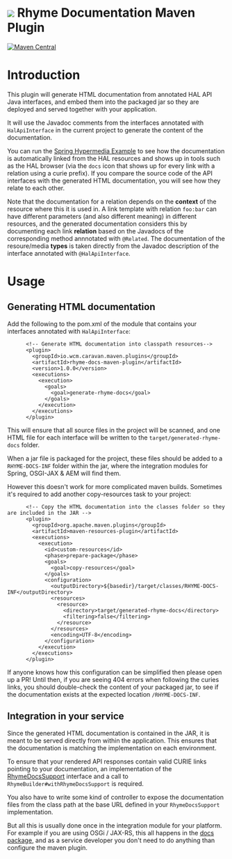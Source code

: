 <img src="https://wcm.io/images/favicon-16@2x.png"/> Rhyme Documentation Maven Plugin
======
[![Maven Central](https://img.shields.io/maven-central/v/io.wcm.caravan.maven.plugins/rhyme-docs-maven-plugin)](https://repo1.maven.org/maven2/io/wcm/caravan/maven/plugins/rhyme-docs-maven-plugin)
# Introduction

This plugin will generate HTML documentation from annotated HAL API Java interfaces, and embed them into the packaged jar so they are deployed and served together with your application.

It will use the Javadoc comments from the interfaces annotated with `HalApiInterface` in the current project to generate the content of the documentation.

You can run the [Spring Hypermedia Example](/examples/spring-hypermedia) to see how the documentation is automatically linked from the HAL resources and shows up in tools such as the HAL browser (via the `docs` icon that shows up for every link with a relation using a curie prefix). If you compare the source code of the API interfaces with the generated HTML documentation, you will see how they relate to each other.

Note that the documentation for a relation depends on the **context** of the resource where this it is used in. A link template with relation `foo:bar` can have different parameters (and also different meaning) in different resources, and the generated documentation considers this by documenting each link **relation** based on the Javadocs of the corresponding method annnotated with `@Related`. The documentation of the resoure/media **types** is taken directly from the Javadoc description of the interface annotated with `@HalApiInterface`.

# Usage

## Generating HTML documentation

Add the following to the pom.xml of the module that contains your interfaces annotated with `HalApiInterface`:

````
      <!-- Generate HTML documentation into classpath resources-->
      <plugin>
        <groupId>io.wcm.caravan.maven.plugins</groupId>
        <artifactId>rhyme-docs-maven-plugin</artifactId>
        <version>1.0.0</version>
        <executions>
          <execution>
            <goals>
              <goal>generate-rhyme-docs</goal>
            </goals>
          </execution>
        </executions>
      </plugin>
````

This will ensure that all source files in the project will be scanned, and one HTML file for each interface will be written to the `target/generated-rhyme-docs` folder.

When a jar file is packaged for the project, these files should be added to a `RHYME-DOCS-INF` folder within the jar, where the integration modules for Spring, OSGI-JAX & AEM will find them.

However this doesn't work for more complicated maven builds. Sometimes it's required to add another copy-resources task to your project:

````
      <!-- Copy the HTML documentation into the classes folder so they are included in the JAR -->
      <plugin>
        <groupId>org.apache.maven.plugins</groupId>
        <artifactId>maven-resources-plugin</artifactId>
        <executions>
          <execution>
            <id>custom-resources</id>
            <phase>prepare-package</phase>
            <goals>
              <goal>copy-resources</goal>
            </goals>
            <configuration>
              <outputDirectory>${basedir}/target/classes/RHYME-DOCS-INF</outputDirectory>
              <resources>
                <resource>
                  <directory>target/generated-rhyme-docs</directory>
                  <filtering>false</filtering>
                </resource>
              </resources>
              <encoding>UTF-8</encoding>
            </configuration>
          </execution>
        </executions>
      </plugin>
````

If anyone knows how this configuration can be simplified then please open up a PR! Until then, if you are seeing 404 errors when following the curies links, you should double-check the content of your packaged jar, to see if the documentation exists at the expected location `/RHYME-DOCS-INF`.

## Integration in your service

Since the generated HTML documentation is contained in the JAR, it is meant to be served directly from within the application. This ensures that the documentation is matching the implementation on each environment.

To ensure that your rendered API responses contain valid CURIE links pointing to your documentation, an implementation of the [RhymeDocsSupport](core/src/main/java/io/wcm/caravan/rhyme/api/spi/RhymeDocsSupport.java) interface and a call to `RhymeBuilder#withRhymeDocsSupport` is required.

You also have to write some kind of controller to expose the documentation files from the class path at the base URL defined in your `RhymeDocsSupport` implementation.

But all this is usually done once in the integration module for your platform. For example if you are using OSGi / JAX-RS, this all happens in the [docs package](integration/osgi-jaxrs/src/main/java/io/wcm/caravan/rhyme/jaxrs/impl/docs), and as a service developer you don't need to do anything than configure the maven plugin.  
